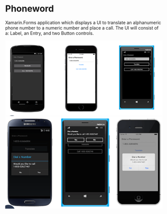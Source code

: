 # Phoneword

Xamarin.Forms application which displays a UI to translate an alphanumeric phone number to a numeric number and place a call. The UI will consist of a: Label, an Entry, and two Button controls.

<img src="phoneword.PNG" alt="PhonewordScreenShot">
<img src="alert.PNG" alt="AlertScreenShot">
